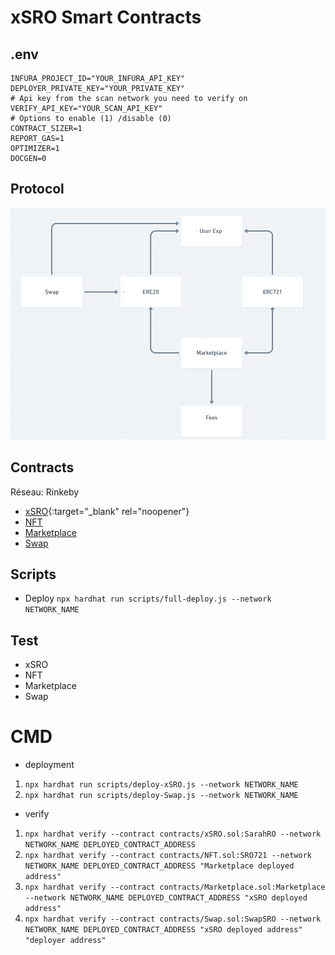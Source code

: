 # xSRO Smart Contracts

## .env

```
INFURA_PROJECT_ID="YOUR_INFURA_API_KEY"
DEPLOYER_PRIVATE_KEY="YOUR_PRIVATE_KEY"
# Api key from the scan network you need to verify on
VERIFY_API_KEY="YOUR_SCAN_API_KEY"
# Options to enable (1) /disable (0)
CONTRACT_SIZER=1
REPORT_GAS=1
OPTIMIZER=1
DOCGEN=0
```

## Protocol

![Protocol](./Protocol.PNG "Protocol image")

## Contracts

Réseau: Rinkeby

- [xSRO](https://rinkeby.etherscan.io/address/0x54aF871EceD37C5dCF87362452A751621D3AdCFe){:target="\_blank" rel="noopener"}
- [NFT](https://rinkeby.etherscan.io/address/0xAEDed2a8Dd9EF701A5A28D70c8B66E30AC37307d)
- [Marketplace](https://rinkeby.etherscan.io/address/0x20551A6ACFBE27963A2a3cd78923c6a6f66635B3)
- [Swap](https://rinkeby.etherscan.io/address/0x156D7635D30231B44016F0658D69F8ca9B6c2147)

## Scripts

- Deploy
  `npx hardhat run scripts/full-deploy.js --network NETWORK_NAME`

## Test

- xSRO
- NFT
- Marketplace
- Swap

# CMD

- deployment

1. `npx hardhat run scripts/deploy-xSRO.js --network NETWORK_NAME`
1. `npx hardhat run scripts/deploy-Swap.js --network NETWORK_NAME`

- verify

1. `npx hardhat verify --contract contracts/xSRO.sol:SarahRO --network NETWORK_NAME DEPLOYED_CONTRACT_ADDRESS`
1. `npx hardhat verify --contract contracts/NFT.sol:SRO721 --network NETWORK_NAME DEPLOYED_CONTRACT_ADDRESS "Marketplace deployed address"`
1. `npx hardhat verify --contract contracts/Marketplace.sol:Marketplace --network NETWORK_NAME DEPLOYED_CONTRACT_ADDRESS "xSRO deployed address"`
1. `npx hardhat verify --contract contracts/Swap.sol:SwapSRO --network NETWORK_NAME DEPLOYED_CONTRACT_ADDRESS "xSRO deployed address" "deployer address"`
